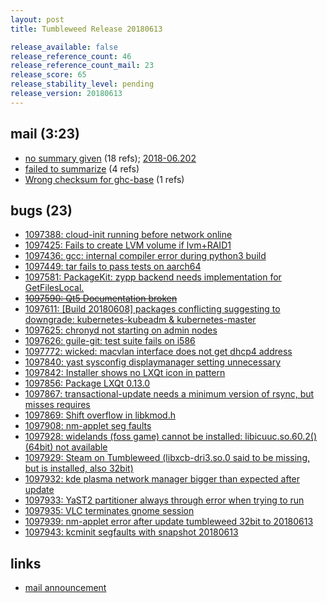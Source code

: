 ```yaml
---
layout: post
title: Tumbleweed Release 20180613

release_available: false
release_reference_count: 46
release_reference_count_mail: 23
release_score: 65
release_stability_level: pending
release_version: 20180613
---
```


## mail (3:23)

- [no summary given](https://lists.opensuse.org/opensuse-factory/2018-06/msg00197.html) (18 refs); [2018-06.202](https://lists.opensuse.org/opensuse-factory/2018-06/msg00202.html)
- [failed to summarize](https://lists.opensuse.org/opensuse-factory/2018-06/msg00205.html) (4 refs)
- [Wrong checksum for ghc-base](https://lists.opensuse.org/opensuse-factory/2018-06/msg00199.html) (1 refs)

## bugs (23)

<!--more-->

- [1097388: cloud-init running before network online](https://bugzilla.opensuse.org/show_bug.cgi?id=1097388)
- [1097425: Fails to create LVM volume if lvm+RAID1](https://bugzilla.opensuse.org/show_bug.cgi?id=1097425)
- [1097436: gcc: internal compiler error during python3 build](https://bugzilla.opensuse.org/show_bug.cgi?id=1097436)
- [1097449: tar fails to pass tests on aarch64](https://bugzilla.opensuse.org/show_bug.cgi?id=1097449)
- [1097581: PackageKit: zypp backend needs implementation for GetFilesLocal.](https://bugzilla.opensuse.org/show_bug.cgi?id=1097581)
- ~~[1097590: Qt5 Documentation broken](https://bugzilla.opensuse.org/show_bug.cgi?id=1097590)~~
- [1097611: \[Build 20180608\] packages conflicting suggesting to downgrade: kubernetes-kubeadm & kubernetes-master](https://bugzilla.opensuse.org/show_bug.cgi?id=1097611)
- [1097625: chronyd not starting on admin nodes](https://bugzilla.opensuse.org/show_bug.cgi?id=1097625)
- [1097626: guile-git: test suite fails on i586](https://bugzilla.opensuse.org/show_bug.cgi?id=1097626)
- [1097772: wicked: macvlan interface does not get dhcp4 address](https://bugzilla.opensuse.org/show_bug.cgi?id=1097772)
- [1097840: yast sysconfig displaymanager setting unnecessary](https://bugzilla.opensuse.org/show_bug.cgi?id=1097840)
- [1097842: Installer shows no LXQt icon in pattern](https://bugzilla.opensuse.org/show_bug.cgi?id=1097842)
- [1097856: Package LXQt 0.13.0](https://bugzilla.opensuse.org/show_bug.cgi?id=1097856)
- [1097867: transactional-update needs a minimum version of rsync, but misses requires](https://bugzilla.opensuse.org/show_bug.cgi?id=1097867)
- [1097869: Shift overflow in libkmod.h](https://bugzilla.opensuse.org/show_bug.cgi?id=1097869)
- [1097908: nm-applet seg faults](https://bugzilla.opensuse.org/show_bug.cgi?id=1097908)
- [1097928: widelands (foss game) cannot be installed: libicuuc.so.60.2()(64bit) not available](https://bugzilla.opensuse.org/show_bug.cgi?id=1097928)
- [1097929: Steam on Tumbleweed (libxcb-dri3.so.0 said to be missing, but is installed, also 32bit)](https://bugzilla.opensuse.org/show_bug.cgi?id=1097929)
- [1097932: kde plasma network manager bigger than expected after update](https://bugzilla.opensuse.org/show_bug.cgi?id=1097932)
- [1097933: YaST2 partitioner always through error when trying to run](https://bugzilla.opensuse.org/show_bug.cgi?id=1097933)
- [1097935: VLC terminates gnome session](https://bugzilla.opensuse.org/show_bug.cgi?id=1097935)
- [1097939: nm-applet error after update tumbleweed 32bit to 20180613](https://bugzilla.opensuse.org/show_bug.cgi?id=1097939)
- [1097943: kcminit segfaults with snapshot 20180613](https://bugzilla.opensuse.org/show_bug.cgi?id=1097943)



## links

- [mail announcement](https://lists.opensuse.org/opensuse-factory/2018-06/msg00196.html)
